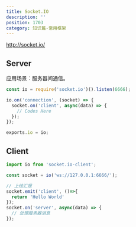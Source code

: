 ```yaml
---
title: Socket.IO
description: ''
position: 1703
category: 知识篇-常用框架
---
```


<http://socket.io/>

## Server

应用场景：服务器间通信。

```js
const io = require('socket.io')().listen(6666);

io.on('connection', (socket) => {
  socket.on('client', async(data) => {
    // Codes Here
  });
});

exports.io = io;
```

## Client

```js
import io from 'socket.io-client';

const socket = io('ws://127.0.0.1:6666/');

// 上线汇报
socket.emit('client', ()=>{
  return 'Hello World'
});
socket.on('server', async(data) => {
  // 处理服务器消息
});
```
